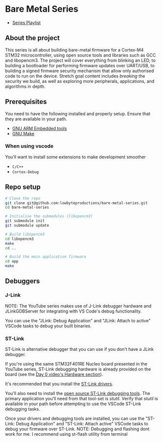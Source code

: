 # Bare Metal Series

- [Series Playlist](https://www.youtube.com/playlist?list=PLP29wDx6QmW7HaCrRydOnxcy8QmW0SNdQ)

## About the project

This series is all about building bare-metal firmware for a Cortex-M4 STM32 microcontroller, using open source tools and libraries such as GCC and libopencm3. The project will cover everything from blinking an LED, to building a bootloader for performing firmware updates over UART/USB, to building a signed firmware security mechanism that allow only authorised code to run on the device. Stretch goal content includes *breaking* the security we build, as well as exploring more peripherals, applications, and algorithms in depth.

## Prerequisites

You need to have the following installed and properly setup. Ensure that they are available in your path.

- [GNU ARM Embedded tools](https://developer.arm.com/downloads/-/arm-gnu-toolchain-downloads)
- [GNU Make](https://www.gnu.org/software/make/)

### When using vscode

You'll want to install some extensions to make development smoother

- `C/C++`
- `Cortex-Debug`

## Repo setup

```bash
# Clone the repo
git clone git@github.com:lowbyteproductions/bare-metal-series.git
cd bare-metal-series

# Initialise the submodules (libopencm3)
git submodule init
git submodule update

# Build libopencm3
cd libopencm3
make
cd ..

# Build the main application firmware
cd app
make
```

## Debuggers

### J-Link

NOTE: The YouTube series makes use of J-Link debugger hardware and JLinkGDBServer for integrating with VS Code's debug functionality. 

You can use the "JLink: Debug Application" and "JLink: Attach to active" VSCode tasks to debug your built binaries.

### ST-Link

ST-Link is alternative debugger that you can use if you don't have a JLink debugger.

If you're using the same STM32F401RE Nucleo board presented in the YouTube series, ST-Link debugging hardware is already provided on the board (see the [Day 0 video's Hardware section](https://youtu.be/uQQsDWLRDuI?t=1000)).

It's recommended that you install the [ST-Link drivers](https://www.st.com/en/development-tools/stsw-link009.html).

You'll also need to install the [open source ST-Link debugging tools](https://github.com/stlink-org/stlink). The primary application you'll need from that tool-set is *stutil*. Verify that *stutil* is available in your path before attempting to use the VSCode ST-Link debugging tasks.

Once your drivers and debugging tools are installed, you can use the "ST-Link: Debug Application" and "ST-Link: Attach active" VSCode tasks to debug your firmware over ST-Link.
NOTE: Debugging and flashing  dont work for me. I recommend using st-flash utility from terminal 
